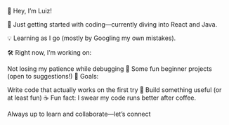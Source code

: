 👋 Hey, I’m Luiz!

🚀 Just getting started with coding—currently diving into React and Java.

💡 Learning as I go (mostly by Googling my own mistakes).

🛠️ Right now, I’m working on:

Not losing my patience while debugging 🐛
Some fun beginner projects (open to suggestions!)
🎯 Goals:

Write code that actually works on the first try 🤞
Build something useful (or at least fun)
☕ Fun fact: I swear my code runs better after coffee.

Always up to learn and collaborate—let’s connect
